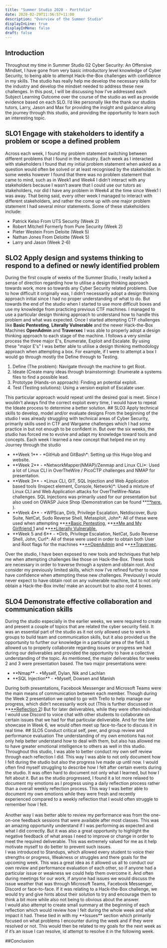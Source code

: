 ```yaml
---
title: "Summer Studio 2020 - Portfolio"
date: 2020-02-29T11:56:57+11:00
description: "Overview of the Summer Studio"
displayInLine: true
displayInMenu: false
draft: false
---
```


## Introduction 
Throughout my time in Summer Studio 02 Cyber Security: An Offensive Mindset, I have gone from very basic introductory level knowledge of Cyber Security, to being able to attempt Hack-the-Box challenges with confidence in my skills.
The studio has really help me develop the necessary skills for the industry and develop the mindset needed to address these new challenges. 
In this post, I will be discussing how I’ve addressed each Subject Learning Outcome over the course of the studio as well as provide evidence based on each SLO.
I’d like personally like the thank our studios tutors, Larry, Jason and Max for providing the insight and guidance along the journey through this studio, and providing the opportunity to learn such an interesting topic.

## SLO1 Engage with stakeholders to identify a problem or scope a defined problem
Across each week, I found my problem statement switching between different problems that I found in the industry. Each week as I interacted with stakeholders I found that my initial problem statement when asked as a question would often be solved or at least recognised by the stakeholder.
In some weeks however I found that there was no problem statement that came to mind, such as in Week1 and Week4 I didn’t interact with any stakeholders because I wasn’t aware that I could use our tutors as stakeholders, nor did I have any problem in Week4 at the time since Week1 I was away.
That being said, every other week I managed to interact with different stakeholders, and rather the come up with one major problem statement I had several minor statements. 
Some of these stakeholders include:
<ul>
<li>
Patrick Kelso From UTS Security (Week 2)
</li>
<li>
Robert Mitchell Formerly from Pure Security (Week 2)
</li>
<li>
Pieter Westein From Deloite (Week 5)
</li>
<li>
Nathan Jones From Deloitte (Week 5)
</li>
<li>
Larry and Jason (Week 2-6)
</li>
</ul>


## SLO2 Apply design and systems thinking to respond to a defined or newly identified problem
During the first couple of weeks of the Summer Studio, I really lacked a sense of direction regarding how to utilise a design thinking approach towards work, more so towards any Cyber Security related problems. Due to how difficult it originally was, I didn’t necessarily adopt a design thinking approach initial since I had no proper understanding of what to do.
But towards the end of the studio when I started to use more difficult boxes and use my knowledge from practicing previous CTF machines. I managed to use a particular design thinking approach to understand how to handle this problem and what was expected. 
Once I started attempting CTF challenges like **Basic Pentesting**, **Literally Vulnerable** and the newer Hack-the-Box Machines **OpenAdmin** and **Traverxec** I was able to properly adopt a design thinking approach to each stage of the machine.
I follows a very similar process the three major E's, Enumerate, Exploit and Escalate. By using these "major E's" I was better able to utilise a design thinking methodology approach when attempting a box.
For example, if I were to attempt a box I would go through mostly the Define through to Testing.
<ol>
<li>
Define (The problem): Navigate through the machine to get Root.
</li>
<li>
Ideate (Create many ideas through brainstorming): Enumerate a systems files to find a possible lead.
</li>
<li>
Prototype (Hands-on approach): Finding an potential exploit.
</li>
<li>
Test (Testing solutions): Using a version exploit of Escalate user.
</li>
</ol>
This particular approach would repeat until the desired goal is meet.
Since I wouldn’t always find the correct exploit every time, I would have to repeat the Ideate process to determine a better solution.
## SLO3 Apply technical skills to develop, model and/or evaluate designs
From the beginning of the studio I was already struggling with technical areas of Cyber Security, primarily skills used in CTF and Wargame challenges which I had some practice in but not enough to be confident in.
But over the six weeks, the studio has forced me to evolve and adapt my knowledge toward tools and concepts. Each week I learned a new concept that helped me on my Journey through the studio
<ul>
<li>
**Week 1** 
- *GitHub and GitBash*: Setting up this Hugo blog and website.
</li>
<li>
**Week 2** 
- *NetworkMapper(NMAP)/Zenmap and Linux CLI*: Used a lot of Linux CLI in OverTheWire / PicoCTP challenges and NMAP for presentation. 
</li>
<li>
**Week 3** 
- *Linux CLI, GIT, SQL Injection and Web Application based tools (Inspect element, Console, Network)*: Used a mixture of Linux CLI and Web Application attacks for OverTheWire-Natas challenges. SQL Injections was primarily used for our presentation but also used on OWASP Juice Shop (Demonstration can be found **<a href="https://www.hdrummon.me/post/reflection3/">**here.</a> ).
</li>
<li>
**Week 4**
- *WPScan, Dirb, Privilege Escalation, Netdiscover, Burp Suite, NetCat, Sudo Reverse Shell, Metasploit, John*: All of these were used when attempting **<a href="https://www.hdrummon.me/post/write-ups/basic-penetration-testing-1-write-up/">**Basic Pentesting</a>, **<a href="https://www.hdrummon.me/post/write-ups/me-and-my-girlfriend-write-up-1/">**Me and My Girlfriend 1</a> and **<a href="https://www.hdrummon.me/post/write-ups/literally-vulnerable/">**Literally Vulnerable.</a>   
</li>
<li>
**Week 5 and 6**
- *Dirb, Privilege Escalation, NetCat, Sudo Reverse Shell, John, Curl*: All of these were used in order to obtain both User and Root flags for the machines **<a href="https://www.hdrummon.me/post/write-ups/openadmin-write-up/">**OpenAdmin</a> and **<a href="https://www.hdrummon.me/post/write-ups/traverxec-write-up/">**Traverxec</a>.
</li>
</ul>
Over the studio, I have been exposed to new tools and techniques that help me when attempting challenges like those on Hack-the-Box. These tools are necessary in order to traverse through a system and obtain root. And consider my previously limited skills, which now I’ve refined further to now have confidence when attempting these new challenges. 
Previously I would never expect to have obtain root on any vulnerable machine, but to not only obtain a Hack-the-Box invite/ make an account but to also root 4 boxes.

## SLO4 Demonstrate effective collaboration and communication skills
During the studio especially in the earlier weeks, we were required to create and present a couple of topics that are related the cyber security field. It was an essential part of the studio as it not only allowed use to work in groups to build team and communication skills, but it also provided us the opportunity to further our knowledge in a particular area of the field.
It allowed us to properly collaborate regarding issues or progress we had during our deliverables and provided the opportunity to have a collective understanding of the topic. As mentioned, the major deliverables for weeks 2 and 3 were presentation based.
The two major presentations were:
<ul>
<li>
**Nmap** 
- *Myself, Dylan, Nik and Lachlan
</li>
<li>
**SQL Injection** 
- *Myself, Dowsen and Manish
</li>
</ul>
During both presentations, Facebook Messenger and Microsoft Teams were the main means of communication between each member. Though during the Week 2 presentation we opted to go with Trello to help manage our progress, which didn’t necessarily work out (This is further discussed in **<a href="https://www.hdrummon.me/post/reflection2/">**Reflection 2</a>)
But for later deliverables, while they were often individual I would use Discord to voice chat with other students to collaborate on certain issues that we had for that particular deliverable. And for the later showcase in Week 6, we would often meet up face-to-face to discuss it in real time.
## SLO5 Conduct critical self, peer, and group review and performance evaluation
The understanding of my own emotions has not only help better understand how to deal with them, but also has allowed me to have greater emotional intelligence to others as well in this studio.
Throughout this studio, I was able to better conduct my own self review through each reflection I did. This way I was able to not only document how I felt during the studio but also the progress Ive made up until now.
I would often find myself struggling to describe how I felt after certain events during the studio. It was often hard to document not only what I learned, but how I felt about it.
But as the studio progressed, I found it a lot more relaxed to document my emotions as I progress using a daily reflection process rather than a overall weekly reflection process. This way I was better able to document my own emotions while they were fresh and recently experienced compared to a weekly reflection that I would often struggle to remember how I felt.
<br>
<br>
Another way I was better able to review my performance was from the one-on-one feedback sessions that were available after most classes. This was an amazing opportunity understand if I was performing as expected and what I did correctly.
But it was also a great opportunity to highlight the negative feedback of what areas I need to improve or change in order to meet the required deliverable. This was extremely valued for me as it help motivate myself to do better to prevent such issues.
<br> I was introduced to Standups, which allowed every student to voice their strengths or progress, Weakness or struggles and there goals for the upcoming week. This was a great idea as it allowed us all to conduct our own review and performance evaluation of each other, so if anyone had a particular issue or weakness we could help them overcome it.
And often during meetings for our work, if anyone had issues we would discuss the issue weather that was through Microsoft Teams, Facebook Messenger, Discord or face-to-face. If it was relating to a Hack-the-Box challenge, we would try and give hints about their solution to try and encourage them to think a bit more while also not being to obvious about the answer.
<br>
I would also attempt to create small summary at the beginning of each reflection which would review how I felt during the whole week and what impact it had. These tied in with my **Issues** section which primarily focused on what problems I encounter during the week and if they were resolved or not. This would then be related to my goals for the next week as if it’s an issue I can resolve, id attempt to resolve it in the following week.

##Conclusion


